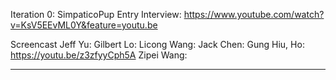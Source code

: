 Iteration 0:
SimpaticoPup Entry Interview:
https://www.youtube.com/watch?v=KsV5EEvML0Y&feature=youtu.be

Screencast
Jeff Yu:
Gilbert Lo:
Licong Wang: 
Jack Chen:
Gung Hiu, Ho: https://youtu.be/z3zfyyCph5A
Zipei Wang:
___________________________________________________________________
